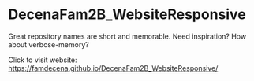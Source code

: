 # DecenaFam2B_WebsiteResponsive
Great repository names are short and memorable. Need inspiration? How about verbose-memory?

Click to visit website:  https://famdecena.github.io/DecenaFam2B_WebsiteResponsive/ 
